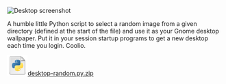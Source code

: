 <!--
.. title: Random Wallpaper for Linux Gnome Desktop
.. slug: random-wallpaper-for-linux-gnome-desktop
.. date: 2008-02-23 01:41:37-06:00
.. tags: Python
.. category: Python
.. link: 
.. description: 
.. type: text
-->


![Desktop
screenshot](/files/2008/02/desktop.jpg)

A humble little Python script to select a random image from a given
directory (defined at the start of the file) and use it as your Gnome
desktop wallpaper. Put it in your session startup programs to get a new
desktop each time you login. Coolio.

[![Python file](/files/2008/02/doc-python.png)desktop-random.py.zip](/files/2011/03/desktop-random.py_.zip)